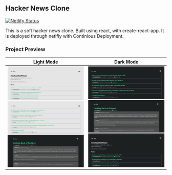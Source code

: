 ## Hacker News Clone
[![Netlify Status](https://api.netlify.com/api/v1/badges/b11de77b-3179-49e9-bdda-c7697d30cc6f/deploy-status)](https://app.netlify.com/sites/serene-varahamihira-2227b9/deploys)

This is a soft hacker news clone. Built using react, with create-react-app. It is deployed through netlfiy with Continious Deployment.


### Project Preview

Light Mode          |  Dark Mode
:-------------------------:|:-------------------------:
![](src/example-pics/HN-user-light.JPG) ![](src/example-pics/HN-news-light.JPG) ![](src/example-pics/HN-post-dark.JPG) |  ![](src/example-pics/HN-news-dark.JPG) ![](src/example-pics/HN-post-dark.JPG) ![](src/example-pics/HN-user-dark.JPG)
